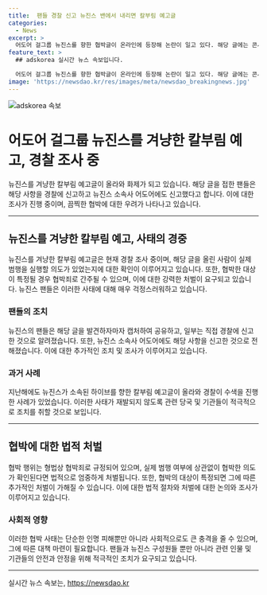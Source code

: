 ```yaml
---
title:  팬들 경찰 신고 뉴진스 밴에서 내리면 칼부림 예고글
categories:
  - News
excerpt: >
  어도어 걸그룹 뉴진스를 향한 협박글이 온라인에 등장해 논란이 일고 있다. 해당 글에는 콘서트에서 사진을 만나면 쓸려고 샀다는 내용이 담겼는데, 팬들은 이를 경찰에 신고했다. 콘서트를 열 경우 대씩 사진을 놔주겠다는 내용은 일종의 협박으로 해석되고 있으며, 이에 대한 강력한 처벌을 요구하는 목소리가 나오고 있다. 이와 관련한 지난해 하이브에 대한 칼부림 예고글 사건도 회자되고 있다. 사진의 유래는 일식도 판매 사진으로, 실제 범행 여부는 확인되지 않았지만 이목을 집중시키고 있는 상황이다.
feature_text: >
  ## adskorea 실시간 뉴스 속보입니다.

  어도어 걸그룹 뉴진스를 향한 협박글이 온라인에 등장해 논란이 일고 있다. 해당 글에는 콘서트에서 사진을 만나면 쓸려고 샀다는 내용이 담겼는데, 팬들은 이를 경찰에 신고했다. 콘서트를 열 경우 대씩 사진을 놔주겠다는 내용은 일종의 협박으로 해석되고 있으며, 이에 대한 강력한 처벌을 요구하는 목소리가 나오고 있다. 이와 관련한 지난해 하이브에 대한 칼부림 예고글 사건도 회자되고 있다. 사진의 유래는 일식도 판매 사진으로, 실제 범행 여부는 확인되지 않았지만 이목을 집중시키고 있는 상황이다.
image: 'https://newsdao.kr/res/images/meta/newsdao_breakingnews.jpg'
---
```


<p><img src="https://newsdao.kr/res/images/meta/newsdao_breakingnews.jpg" alt="adskorea 속보" /></p>

<h1>어도어 걸그룹 뉴진스를 겨냥한 칼부림 예고, 경찰 조사 중</h1>

<p data-ke-size="size16">뉴진스를 겨냥한 칼부림 예고글이 올라와 화제가 되고 있습니다. 해당 글을 접한 팬들은 해당 사항을 경찰에 신고하고 뉴진스 소속사 어도어에도 신고했다고 합니다. 이에 대한 조사가 진행 중이며, 끔찍한 협박에 대한 우려가 나타나고 있습니다.</p>

<hr>

<h2 data-ke-size="size26">뉴진스를 겨냥한 칼부림 예고, 사태의 경중</h2>

<p data-ke-size="size16">뉴진스를 겨냥한 칼부림 예고글은 현재 경찰 조사 중이며, 해당 글을 올린 사람이 실제 범행을 실행할 의도가 있었는지에 대한 확인이 이루어지고 있습니다. 또한, 협박한 대상이 특정될 경우 협박죄로 간주될 수 있으며, 이에 대한 강력한 처벌이 요구되고 있습니다. 뉴진스 팬들은 이러한 사태에 대해 매우 걱정스러워하고 있습니다.</p>

<h3>팬들의 조치</h3>

<p data-ke-size="size16">뉴진스의 팬들은 해당 글을 발견하자마자 캡처하여 공유하고, 일부는 직접 경찰에 신고한 것으로 알려졌습니다. 또한, 뉴진스 소속사 어도어에도 해당 사항을 신고한 것으로 전해졌습니다. 이에 대한 추가적인 조치 및 조사가 이루어지고 있습니다.</p>

<h3>과거 사례</h3>

<p data-ke-size="size16">지난해에도 뉴진스가 소속된 하이브를 향한 칼부림 예고글이 올라와 경찰이 수색을 진행한 사례가 있었습니다. 이러한 사태가 재발되지 않도록 관련 당국 및 기관들이 적극적으로 조치를 취할 것으로 보입니다.</p>

<hr>

<h2 data-ke-size="size26">협박에 대한 법적 처벌</h2>

<p data-ke-size="size16">협박 행위는 형법상 협박죄로 규정되어 있으며, 실제 범행 여부에 상관없이 협박한 의도가 확인된다면 법적으로 엄중하게 처벌됩니다. 또한, 협박의 대상이 특정되면 그에 따른 추가적인 처벌이 가해질 수 있습니다. 이에 대한 법적 절차와 처벌에 대한 논의와 조사가 이루어지고 있습니다.</p>

<h3>사회적 영향</h3>

<p data-ke-size="size16">이러한 협박 사태는 단순한 인명 피해뿐만 아니라 사회적으로도 큰 충격을 줄 수 있으며, 그에 따른 대책 마련이 필요합니다. 팬들과 뉴진스 구성원들 뿐만 아니라 관련 인물 및 기관들의 안전과 안정을 위해 적극적인 조치가 요구되고 있습니다.</p>

<hr>
실시간 뉴스 속보는, <a href="https://newsdao.kr" rel="dofollow">https://newsdao.kr</a>


